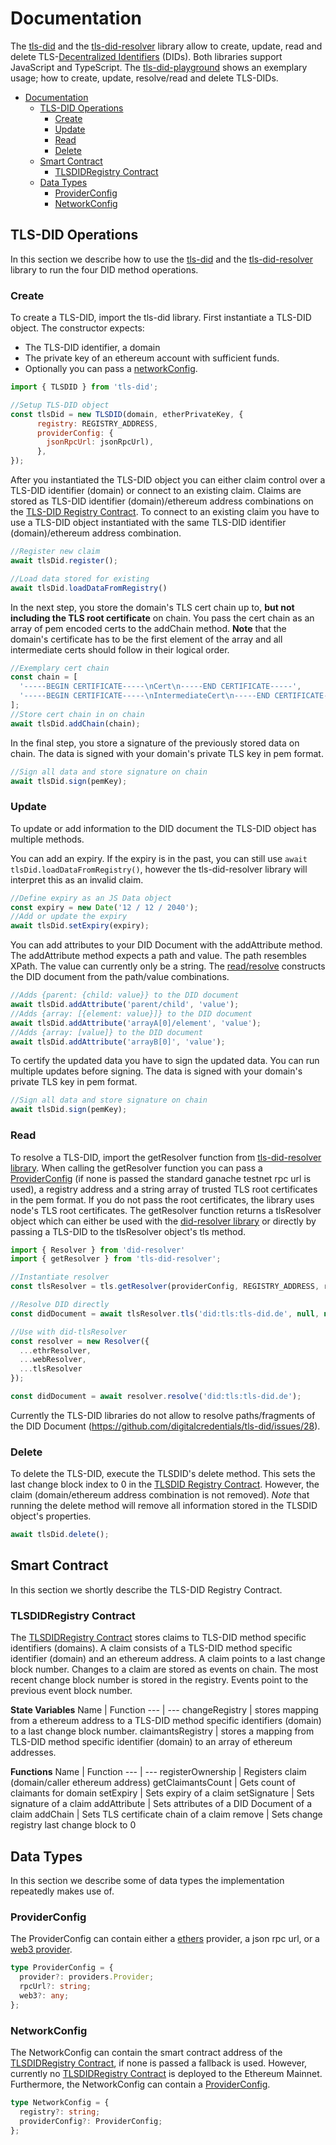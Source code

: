 # Documentation

The [tls-did](https://github.com/digitalcredentials/tls-did) and the [tls-did-resolver](https://github.com/digitalcredentials/tls-did) library allow to create, update, read and delete TLS-[Decentralized Identifiers](https://www.w3.org/TR/did-core/) (DIDs). Both libraries support JavaScript and TypeScript. The [tls-did-playground](https://github.com/digitalcredentials/tls-did-playground) shows an exemplary usage; how to create, update, resolve/read and delete TLS-DIDs.

- [Documentation](#documentation)
  - [TLS-DID Operations](#tls-did-operations)
    - [Create](#create)
    - [Update](#update)
    - [Read](#read)
    - [Delete](#delete)
  - [Smart Contract](#smart-contract)
    - [TLSDIDRegistry Contract](#tlsdidregistry-contract)
  - [Data Types](#data-types)
    - [ProviderConfig](#providerconfig)
    - [NetworkConfig](#networkconfig)

## TLS-DID Operations

In this section we describe how to use the [tls-did](https://github.com/digitalcredentials/tls-did) and the [tls-did-resolver](https://github.com/digitalcredentials/tls-did) library to run the four DID method operations.

### Create

To create a TLS-DID, import the tls-did library. First instantiate a TLS-DID object. The constructor expects:
* The TLS-DID identifier, a domain
* The private key of an ethereum account with sufficient funds.
* Optionally you can pass a [networkConfig](#networkConfig).

```javascript
import { TLSDID } from 'tls-did';

//Setup TLS-DID object
const tlsDid = new TLSDID(domain, etherPrivateKey, {
      registry: REGISTRY_ADDRESS,
      providerConfig: {
        jsonRpcUrl: jsonRpcUrl),
      },
});
```

After you instantiated the TLS-DID object you can either claim control over a TLS-DID identifier (domain) or connect to an existing claim. Claims are stored as TLS-DID identifier (domain)/ethereum address combinations on the [TLS-DID Registry Contract](#TLSDIDRegistry-Contract). To connect to an existing claim you have to use a TLS-DID object instantiated with the same TLS-DID identifier (domain)/ethereum address combination.

```javascript
//Register new claim
await tlsDid.register();
```

```javascript
//Load data stored for existing
await tlsDid.loadDataFromRegistry()
```

In the next step, you store the domain's TLS cert chain up to, **but not including the TLS root certificate** on chain. You pass the cert chain as an array of pem encoded certs to the addChain method. **Note** that the domain's certificate has to be the first element of the array and all intermediate certs should follow in their logical order.

```javascript
//Exemplary cert chain
const chain = [
  '-----BEGIN CERTIFICATE-----\nCert\n-----END CERTIFICATE-----',
  '-----BEGIN CERTIFICATE-----\nIntermediateCert\n-----END CERTIFICATE-----',
];
//Store cert chain in on chain
await tlsDid.addChain(chain);
```

In the final step, you store a signature of the previously stored data on chain. The data is signed with your domain's private TLS key in pem format.

```javascript
//Sign all data and store signature on chain
await tlsDid.sign(pemKey);
```
### Update

To update or add information to the DID document the TLS-DID object has multiple methods.

You can add an expiry. If the expiry is in the past, you can still use `await tlsDid.loadDataFromRegistry()`, however the tls-did-resolver library will interpret this as an invalid claim.

```javascript
//Define expiry as an JS Data object
const expiry = new Date('12 / 12 / 2040');
//Add or update the expiry
await tlsDid.setExpiry(expiry);
```

You can add attributes to your DID Document with the addAttribute method. The addAttribute method expects a path and value. The path resembles XPath. The value can currently only be a string. The [read/resolve](#read) constructs the DID document from the path/value combinations.

```javascript
//Adds {parent: {child: value}} to the DID document
await tlsDid.addAttribute('parent/child', 'value');
//Adds {array: [{element: value}]} to the DID document
await tlsDid.addAttribute('arrayA[0]/element', 'value');
//Adds {array: [value]} to the DID document
await tlsDid.addAttribute('arrayB[0]', 'value');
```

To certify the updated data you have to sign the updated data. You can run multiple updates before signing. The data is signed with your domain's private TLS key in pem format.

```javascript
//Sign all data and store signature on chain
await tlsDid.sign(pemKey);
```
### Read


To resolve a TLS-DID, import the getResolver function from [tls-did-resolver library](https://github.com/digitalcredentials/tls-did-resolver). When calling the getResolver function you can pass a [ProviderConfig](#ProviderConfig) (if none is passed the standard ganache testnet rpc url is used), a registry address and a string array of trusted TLS root certificates in the pem format. If you do not pass the root certificates, the library uses node's TLS root certificates. The getResolver function returns a tlsResolver object which can either be used with the [did-resolver library](https://github.com/decentralized-identity/did-resolver) or directly by passing a TLS-DID to the tlsResolver object's tls method.

```javascript
import { Resolver } from 'did-resolver'
import { getResolver } from 'tls-did-resolver';

//Instantiate resolver
const tlsResolver = tls.getResolver(providerConfig, REGISTRY_ADDRESS, rootCerts);

//Resolve DID directly
const didDocument = await tlsResolver.tls('did:tls:tls-did.de', null, null);

//Use with did-tlsResolver
const resolver = new Resolver({
  ...ethrResolver,
  ...webResolver,
  ...tlsResolver
});

const didDocument = await resolver.resolve('did:tls:tls-did.de');
```

Currently the TLS-DID libraries do not allow to resolve paths/fragments of the DID Document (https://github.com/digitalcredentials/tls-did/issues/28).

### Delete

To delete the TLS-DID, execute the TLSDID's delete method. This sets the last change block index to 0 in the [TLSDID Registry Contract](#TLSDIDRegistry-Contract). However, the claim (domain/ethereum address combination is not removed). *Note* that running the delete method will remove all information stored in the TLSDID object's properties.
```javascript
await tlsDid.delete();
```

## Smart Contract
In this section we shortly describe the TLS-DID Registry Contract.

### TLSDIDRegistry Contract

The [TLSDIDRegistry Contract](https://github.com/digitalcredentials/tls-did-registry/blob/master/contracts/TLSDIDRegistry.sol) stores claims to TLS-DID method specific identifiers (domains). A claim consists of a TLS-DID method specific identifier (domain) and an ethereum address. A claim points to a last change block number. Changes to a claim are stored as events on chain. The most recent change block number is stored in the registry. Events point to the previous event block number.

**State Variables**
Name | Function
--- | ---
changeRegistry | stores mapping from a ethereum address to a TLS-DID method specific identifiers (domain) to a last change block number.
claimantsRegistry | stores a mapping from TLS-DID method specific identifier (domain) to an array of ethereum addresses.

**Functions**
Name | Function
--- | ---
registerOwnership | Registers claim (domain/caller ethereum address)
getClaimantsCount | Gets count of claimants for domain
setExpiry | Sets expiry of a claim
setSignature | Sets signature of a claim
addAttribute | Sets attributes of a DID Document of a claim
addChain | Sets TLS certificate chain of a claim
remove | Sets change registry last change block to 0

## Data Types

In this section we describe some of data types the implementation repeatedly makes use of.

### ProviderConfig
The ProviderConfig can contain either a [ethers](https://github.com/ethers-io/ethers.js#readme) provider, a json rpc url, or a [web3 provider](https://web3js.readthedocs.io/en/v1.2.11/web3.html#providers).
```typescript
type ProviderConfig = {
  provider?: providers.Provider;
  rpcUrl?: string;
  web3?: any;
};
```
### NetworkConfig
The NetworkConfig can contain the smart contract address of the [TLSDIDRegistry Contract](#TLSDIDRegistry-Contract), if none is passed a fallback is used. However, currently no [TLSDIDRegistry Contract](#TLSDIDRegistry-Contract) is deployed to the Ethereum Mainnet. Furthermore, the NetworkConfig can contain a [ProviderConfig](#ProviderConfig).

```typescript
type NetworkConfig = {
  registry?: string;
  providerConfig?: ProviderConfig;
};
```

